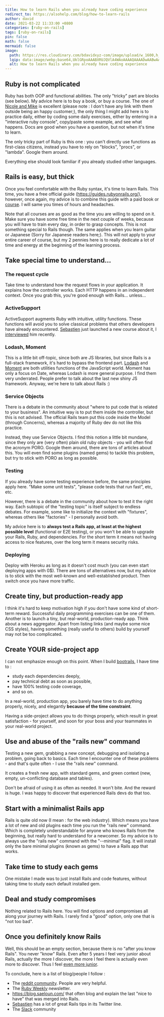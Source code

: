 ```yaml
---
title: How to learn Rails when you already have coding experience
redirect_to: https://alsohelp.com/blog/how-to-learn-rails
author: david
date: 2021-03-22 11:33:00 +0800
categories: [ruby-on-rails]
tags: [ruby-on-rails]
pin: false
math: false
mermaid: false
image:
  path: https://res.cloudinary.com/bdavidxyz-com/image/upload/w_1600,h_836,q_100/l_text:Karla_72_bold:How%20to%20learn%20Rails%20when%20you%20already%20have%20coding%20experience,co_rgb:ffe4e6,c_fit,w_1400,h_240/fl_layer_apply,g_south_west,x_100,y_180/l_text:Karla_48:A%20Ruby-on-Rails%20tutorial,co_rgb:ffe4e680,c_fit,w_1400/fl_layer_apply,g_south_west,x_100,y_100/newblog/globals/bg_me.jpg
  lqip: data:image/webp;base64,UklGRpoAAABXRUJQVlA4WAoAAAAQAAAADwAABwAAQUxQSDIAAAARL0AmbZurmr57yyIiqE8oiG0bejIYEQTgqiDA9vqnsUSI6H+oAERp2HZ65qP/VIAWAFZQOCBCAAAA8AEAnQEqEAAIAAVAfCWkAALp8sF8rgRgAP7o9FDvMCkMde9PK7euH5M1m6VWoDXf2FkP3BqV0ZYbO6NA/VFIAAAA
  alt: How to learn Rails when you already have coding experience
---
```


<h2>Ruby is not complicated</h2>

<p>Ruby has both OOP and functional abilities. The only "tricky" part are blocks (see below). My advice here is to buy a book, or buy a course. The one of <a href="https://pragmaticstudio.com/courses/ruby">Nicole and Mike</a> is excellent (please note : I don't have any link with them outside being an happy customer;), the only thing I might add here is to practice daily, either by coding some daily exercises, either by entering in a "interactive ruby console", copy/paste some example, and see what happens. Docs are good when you have a question, but not when it's time to learn.  </p>

<p>The only tricky part of Ruby is this one : you can't directly use functions as first-class citizens, instead you have to rely on "blocks", "procs", or "lambda". Google them around.  </p>

<p>Everything else should look familiar if you already studied other languages.  </p>

<h2>Rails is easy, but thick</h2>

<p>Once you feel comfortable with the Ruby syntax, it's time to learn Rails. This time, you have a free official guide (<a href="https://guides.rubyonrails.org/">https://guides.rubyonrails.org/</a>), however, once again, my advice is to combine this guide with a paid book or <a href="https://pragmaticstudio.com/courses/rails">course</a>. I will same you times of hours and headaches.  </p>

<p>Note that all courses are as good as the time you are willing to spend on it. Make sure you have some free time in the next couple of weeks, because you will have to train every day, in order to grasp concepts. This is not something special to Rails though. The same applies when you learn guitar or Japanese (Sorry for Japanese readers here;). This will not apply to your entire career of course, but my 2 pennies here is to really dedicate a lot of time and energy at the beginning of the learning process.  </p>

<h2>Take special time to understand...</h2>

<h3>The request cycle</h3>

<p>Take time to understand how the request flows in your application. It explains how the controller works. Each HTTP happens in an independent context. Once you grab this, you're good enough with Rails... unless...  </p>

<h3>ActiveSupport</h3>

<p>ActiveSupport augments Ruby with intuitive, utility functions. These functions will avoid you to solve classical problems that others developers have already encountered. <a href="https://twitter.com/websebdev">Sebastien</a> just launched a new course about it, I <a href="https://bootrails.com/blog/rails-active-support">interviewed</a> him recently.  </p>

<h3>Lodash, Moment</h3>

<p>This is a little bit off-topic, since both are JS libraries, but since Rails is a full-stack framework, it's hard to bypass the frontend part. <a href="https://lodash.com/">Lodash</a> and <a href="https://momentjs.com/">Moment</a> are both utilities functions of the JavaScript world. Moment has only a focus on Date, whereas Lodash is more general purpose. I find them very underrated. People prefer to talk about the last new shiny JS framework. Anyway, we're here to talk about Rails :)  </p>

<h3>Service Objects</h3>

<p>There is a debate in the community about "where to put code that is related to your business". An intuitive way is to put them inside the controller, but this is not advised. The official Rails team put this code inside the Model (through Concerns), whereas a majority of Ruby dev do not like this practice.  </p>

<p>Instead, they use Service Objects. I find this notion a little bit mundane, since they only are (very often) plain old ruby objects - you will often find the acronym PORO. Google them around, there are tons of articles about this. You will even find some plugins (named gems) to tackle this problem, but try to stick with PORO as long as possible.  </p>

<h3>Testing</h3>

<p>If you already have some testing experience before, the same principles apply here. "Make some unit tests", "please code tests that run fast", etc, etc.  </p>

<p>However, there is a debate in the community about how to test it the right way. Each subtopic of the "testing topic" is itself subject to endless debates. For example, some like to initialize the context with "fixtures", whereas others like "factories" - I personally avoid both.  </p>

<p>My advice here is to <strong>always test a Rails app, at least at the highest possible level</strong> (functional or E2E testing), or you won't be able to upgrade your Rails, Ruby, and dependencies. For the short term it means not having access to nice features, over the long term it means security risks.  </p>

<h3>Deploying</h3>

<p>Deploy with Heroku as long as it doesn't cost much (you can even start deploying apps with 0$). There are tons of alternatives now, but my advice is to stick with the most well-known and well-established product. Then switch once you have more traffic.  </p>

<h2>Create tiny, but production-ready app</h2>

<p>I think it's hard to keep motivation high if you don't have some kind of short-term reward. Successful daily programming exercises can be one of them. Another is to launch a tiny, but real-world, production-ready app. Think about a news aggregator. Apart from listing links (and maybe some nice CSS styles), having something (really useful to others) build by yourself may not be too complicated.  </p>

<h2>Create YOUR side-project app</h2>

<p>I can not emphasize enough on this point. When I build <a href="http://bootrails.com/">bootrails</a>, I have time to :  </p>

<ul>
<li>study each dependencies deeply,<br></li>
<li>pay technical debt as soon as possible,<br></li>
<li>have 100% testing code coverage,<br></li>
<li>and so on.<br></li>
</ul>

<p>In a real-world, production app, you barely have time to do anything properly, nicely, and elegantly <strong>because of the time constraint</strong>.  </p>

<p>Having a side-project allows you to do things properly, which result in great satisfaction - for yourself, and soon for your boss and your teammates in your real-world project.  </p>

<h2>Use and abuse of the "rails new" command</h2>

<p>Testing a new gem, grabbing a new concept, debugging and isolating a problem, going back to basics. Each time I encounter one of these problems - and that's quite often - I use the "rails new" command.  </p>

<p>It creates a fresh new app, with standard gems, and green context (new, empty, un-conflicting database and tables).  </p>

<p>Don't be afraid of using it as often as needed. It won't bite. And the reward is huge. I was happy to discover that experienced Rails devs do that too.  </p>

<h2>Start with a minimalist Rails app</h2>

<p>Rails is quite old now (I mean : for the web industry). Which means you have a lot of new and old plugins each time you run the "rails new" command. Which is completely understandable for anyone who knows Rails from the beginning, but really hard to understand for a newcomer. So my advice is to always use the "rails new" command with the "--minimal" flag. It will install only the bare minimal plugins (known as gems) to have a Rails app that works.  </p>

<h2>Take time to study each gems</h2>

<p>One mistake I made was to just install Rails and code features, without taking time to study each default installed gem.  </p>

<h2>Deal and study compromises</h2>

<p>Nothing related to Rails here. You will find options and compromises all along your journey with Rails. I rarely find a "good" option, only one that is "not too bad".  </p>

<h2>Once you definitely know Rails</h2>

<p>Well, this should be an empty section, because there is no "after you know Rails". You never "know" Rails. Even after 5 years I feel very junior about Rails, actually the more I discover, the more I feel there is actually even more to discover. Thus I feel <a href="https://www.reddit.com/r/rails/comments/la6tfi/the_more_experienced_rails_dev_i_am_the_more/">even more junior</a>. </p>

<p>To conclude, here is a list of blog/people I follow :  </p>

<ul>
    <li>The <a href="https://www.reddit.com/r/rails/">reddit community</a>. People are very helpful.</li>
    <li>The <a href="https://rubyweekly.com/">Ruby Weekly</a>  newsletter.</li>
    <li><a href="https://blog.saeloun.com/">https://blog.saeloun.com/</a> that often blog and explain the last "nice to have" that was merged into Rails.</li>
    <li><a href="https://twitter.com/websebdev">Sebastien</a> has a lot of great Rails tips in its Twitter line.</li>
    <li>The <a href="rubyonrails-link.slack.com">Slack</a> community</li>
</ul>